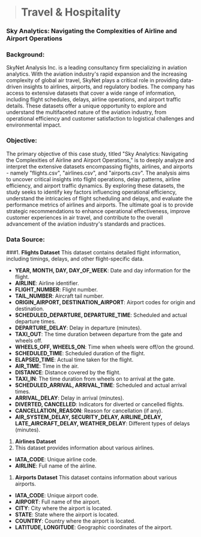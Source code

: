 > # Travel & Hospitality
### Sky Analytics: Navigating the Complexities of Airline and Airport Operations
### Background:

SkyNet Analysis Inc. is a leading consultancy firm specializing in aviation analytics. With the aviation industry's rapid expansion and the increasing complexity of global air travel, SkyNet plays a critical role in providing data-driven insights to airlines, airports, and regulatory bodies. The company has access to extensive datasets that cover a wide range of information, including flight schedules, delays, airline operations, and airport traffic details. These datasets offer a unique opportunity to explore and understand the multifaceted nature of the aviation industry, from operational efficiency and customer satisfaction to logistical challenges and environmental impact.

### Objective:

The primary objective of this case study, titled "Sky Analytics: Navigating the Complexities of Airline and Airport Operations," is to deeply analyze and interpret the extensive datasets encompassing flights, airlines, and airports - namely "flights.csv", "airlines.csv", and "airports.csv". The analysis aims to uncover critical insights into flight operations, delay patterns, airline efficiency, and airport traffic dynamics. By exploring these datasets, the study seeks to identify key factors influencing operational efficiency, understand the intricacies of flight scheduling and delays, and evaluate the performance metrics of airlines and airports. The ultimate goal is to provide strategic recommendations to enhance operational effectiveness, improve customer experiences in air travel, and contribute to the overall advancement of the aviation industry's standards and practices.

### Data Source:

###1. **Flights Dataset**
This dataset contains detailed flight information, including timings, delays, and other flight-specific data.

- **YEAR, MONTH, DAY, DAY_OF_WEEK**: Date and day information for the flight.
- **AIRLINE**: Airline identifier.
- **FLIGHT_NUMBER**: Flight number.
- **TAIL_NUMBER**: Aircraft tail number.
- **ORIGIN_AIRPORT, DESTINATION_AIRPORT**: Airport codes for origin and destination.
- **SCHEDULED_DEPARTURE, DEPARTURE_TIME**: Scheduled and actual departure times.
- **DEPARTURE_DELAY**: Delay in departure (minutes).
- **TAXI_OUT**: The time duration between departure from the gate and wheels off.
- **WHEELS_OFF, WHEELS_ON**: Time when wheels were off/on the ground.
- **SCHEDULED_TIME**: Scheduled duration of the flight.
- **ELAPSED_TIME**: Actual time taken for the flight.
- **AIR_TIME**: Time in the air.
- **DISTANCE**: Distance covered by the flight.
- **TAXI_IN**: The time duration from wheels on to arrival at the gate.
- **SCHEDULED_ARRIVAL, ARRIVAL_TIME**: Scheduled and actual arrival times.
- **ARRIVAL_DELAY**: Delay in arrival (minutes).
- **DIVERTED, CANCELLED**: Indicators for diverted or cancelled flights.
- **CANCELLATION_REASON**: Reason for cancellation (if any).
- **AIR_SYSTEM_DELAY, SECURITY_DELAY, AIRLINE_DELAY, LATE_AIRCRAFT_DELAY, WEATHER_DELAY**: Different types of delays (minutes).

1. **Airlines Dataset**
2. This dataset provides information about various airlines.

- **IATA_CODE**: Unique airline code.
- **AIRLINE**: Full name of the airline.

1. **Airports Dataset**
This dataset contains information about various airports.

- **IATA_CODE**: Unique airport code.
- **AIRPORT**: Full name of the airport.
- **CITY**: City where the airport is located.
- **STATE**: State where the airport is located.
- **COUNTRY**: Country where the airport is located.
- **LATITUDE, LONGITUDE**: Geographic coordinates of the airport.
